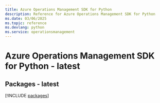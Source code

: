 ```yaml
---
title: Azure Operations Management SDK for Python
description: Reference for Azure Operations Management SDK for Python
ms.date: 03/06/2025
ms.topic: reference
ms.devlang: python
ms.service: operationsmanagement
---
```

# Azure Operations Management SDK for Python - latest
## Packages - latest
[!INCLUDE [packages](operations-management-index.md)]
